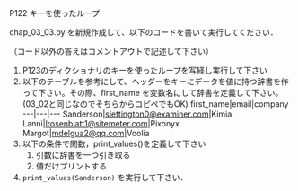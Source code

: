 P122 キーを使ったループ

chap_03_03.py を新規作成して、以下のコードを書いて実行してください．

（コード以外の答えはコメントアウトで記述して下さい）

1. P123のディクショナリのキーを使ったループを写経し実行して下さい
1. 以下のテーブルを参考にして、ヘッダーをキーにデータを値に持つ辞書を作って下さい。その際、first_name を変数名にして辞書を定義して下さい。(03_02と同じなのでそちらからコピペでもOK)
    first_name|email|company
    ---|---|---
    Sanderson|slettington0@examiner.com|Kimia
    Lanni|lrosenblatt1@sitemeter.com|Pixonyx
    Margot|mdelgua2@qq.com|Voolia
1. 以下の条件で関数，print_values()を定義して下さい
    1. 引数に辞書を一つ引き取る
    1. 値だけプリントする
1. `print_values(Sanderson)` を実行して下さい．

